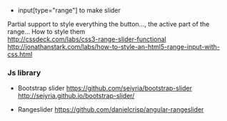 * input[type="range"] to make slider

Partial support to style everything the button..., the active part of the range... 
How to style them   
http://cssdeck.com/labs/css3-range-slider-functional   
http://jonathanstark.com/labs/how-to-style-an-html5-range-input-with-css.html

### Js library
* Bootstrap slider
https://github.com/seiyria/bootstrap-slider
http://seiyria.github.io/bootstrap-slider/

* Rangeslider
https://github.com/danielcrisp/angular-rangeslider